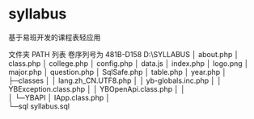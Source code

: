 # syllabus
基于易班开发的课程表轻应用

文件夹 PATH 列表
卷序列号为 481B-D158
D:\SYLLABUS
│  about.php
│  class.php
│  college.php
│  config.php
│  data.js
│  index.php
│  logo.png
│  major.php
│  question.php
│  SqlSafe.php
│  table.php
│  year.php
│  
├─classes
│  │  lang.zh_CN.UTF8.php
│  │  yb-globals.inc.php
│  │  YBException.class.php
│  │  YBOpenApi.class.php
│  │  
│  └─YBAPI
│          IApp.class.php
│          
└─sql
        syllabus.sql
        
